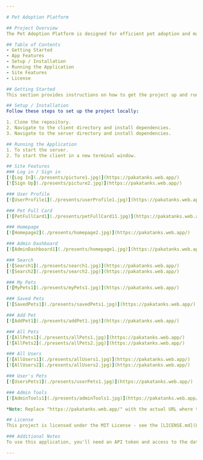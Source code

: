 ```yaml
---

# Pet Adoption Platform

## Project Overview
The Pet Adoption Platform is designed for efficient pet adoption and management, featuring a robust front-end built with React and a back-end using Node.js and MySQL. This platform caters to both regular users and administrators, offering functionalities like pet adoption, fostering, user and pet profile management, and an AI-powered admin tool for advanced database querying.

## Table of Contents
- Getting Started
- App Features
- Setup / Installation
- Running the Application
- Site Features
- License

## Getting Started
This section provides instructions on how to get the project up and running on your local machine for development and testing purposes.

## Setup / Installation
Follow these steps to set up the project locally:

1. Clone the repository.
2. Navigate to the client directory and install dependencies.
3. Navigate to the server directory and install dependencies.

## Running the Application
1. To start the server.
2. To start the client in a new terminal window.

## Site Features
### Log in / Sign in
[![Log In](./presents/picture1.jpg)](https://pakatanks.web.app/)
[![Sign Up](./presents/picture2.jpg)](https://pakatanks.web.app/)

### User Profile
[![UserProfile1](./presents/userProfile1.jpg)](https://pakatanks.web.app/)

### Pet Full Card
[![PetFullCard1](./presents/petFullCard11.jpg)](https://pakatanks.web.app/)

### Homepage
[![Homepage2](./presents/homepage2.jpg)](https://pakatanks.web.app/)

### Admin Dashboard
[![AdminDashboard1](./presents/homepage1.jpg)](https://pakatanks.web.app/)

### Search
[![Search1](./presents/search1.jpg)](https://pakatanks.web.app/)
[![Search2](./presents/search2.jpg)](https://pakatanks.web.app/)

### My Pets
[![MyPets1](./presents/myPets1.jpg)](https://pakatanks.web.app/)

### Saved Pets
[![SavedPets1](./presents/savedPets1.jpg)](https://pakatanks.web.app/)

### Add Pet
[![AddPet1](./presents/addPet1.jpg)](https://pakatanks.web.app/)

### All Pets
[![AllPets1](./presents/allPets1.jpg)](https://pakatanks.web.app/)
[![AllPets2](./presents/allPets2.jpg)](https://pakatanks.web.app/)

### All Users
[![AllUsers1](./presents/allUsers1.jpg)](https://pakatanks.web.app/)
[![AllUsers2](./presents/allUsers2.jpg)](https://pakatanks.web.app/)

### User's Pets
[![UsersPets1](./presents/userPets1.jpg)](https://pakatanks.web.app/)

### Admin Tools
[![AdminTools1](./presents/adminTools1.jpg)](https://pakatanks.web.app/)

*Note: Replace "https://pakatanks.web.app/" with the actual URL where the images should link to, if different.*

## License
This project is licensed under the MIT License - see the [LICENSE.md](LICENSE) file for details.

### Additional Notes
To use this application, you'll need an API token and access to the database. Make sure to set up these credentials before running the application.

---
```

